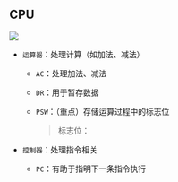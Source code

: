 ## CPU

![](https://gitee.com/lao-jiawei/photo-gallery/raw/master/images/cs/20240630232255.png)

* `运算器`：处理计算（如加法、减法）

  * `AC`：处理加法、减法

  * `DR`：用于暂存数据

  * `PSW`：（重点）存储运算过程中的标志位

    > 标志位：

* `控制器`：处理指令相关

  * `PC`：有助于指明下一条指令执行
